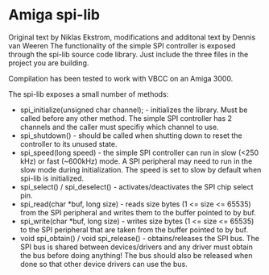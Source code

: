 # Amiga spi-lib

Original text by Niklas Ekstrom, modifications and additonal text by Dennis van Weeren
The functionality of the simple SPI controller is exposed through the spi-lib source code library.
Just include the three files in the project you are building.

Compilation has been tested to work with VBCC on an Amiga 3000.

The spi-lib exposes a small number of methods:

- spi_initialize(unsigned char channel); - initializes the library. Must be called before any other method. The simple SPI controller has 2 channels and the caller must specifiy which channel to use.
- spi_shutdown() - should be called when shutting down to reset the controller to its unused state.
- spi_speed(long speed) - the simple SPI controller can run in slow (<250 kHz) or fast (~600kHz) mode. A SPI peripheral may need to run in the slow mode during initialization. The speed is set to slow by default when spi-lib is initialized.
- spi_select() / spi_deselect() - activates/deactivates the SPI chip select pin.
- spi_read(char *buf, long size) - reads size bytes (1 <= size <= 65535) from the SPI peripheral and writes them to the buffer pointed to by buf.
- spi_write(char *buf, long size) - writes size bytes (1 <= size <= 65535) to the SPI peripheral that are taken from the buffer pointed to by buf.
- void spi_obtain() / void spi_release() - obtains/releases the SPI bus. The SPI bus is shared between devices/drivers and any driver must obtain the bus before doing anything! The bus should also be released when done so that other device drivers can use the bus.
